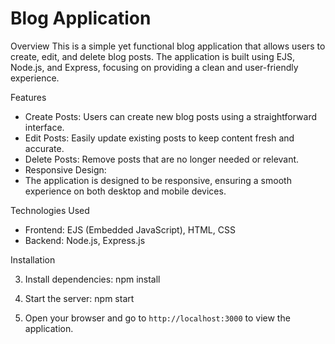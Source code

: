 # Blog Application

Overview
This is a simple yet functional blog application that allows users to create, edit, and delete blog posts. The application is built using EJS, Node.js, and Express, focusing on providing a clean and user-friendly experience.

 Features
- Create Posts:
   Users can create new blog posts using a straightforward interface.
- Edit Posts:
   Easily update existing posts to keep content fresh and accurate.
- Delete Posts:
   Remove posts that are no longer needed or relevant.
- Responsive Design:
- The application is designed to be responsive, ensuring a smooth experience on both desktop and mobile devices.

Technologies Used
- Frontend: EJS (Embedded JavaScript), HTML, CSS
- Backend: Node.js, Express.js

 Installation

3. Install dependencies:
   npm install
  
4. Start the server:
    npm start
   
6. Open your browser and go to `http://localhost:3000` to view the application.

